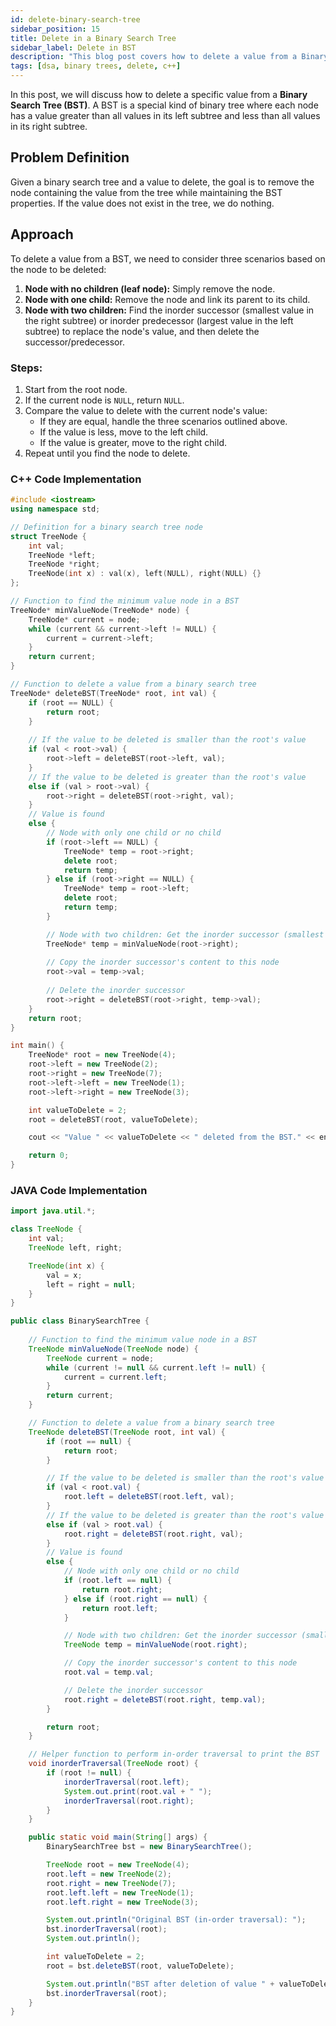 ```yaml
---
id: delete-binary-search-tree
sidebar_position: 15
title: Delete in a Binary Search Tree
sidebar_label: Delete in BST
description: "This blog post covers how to delete a value from a Binary Search Tree (BST) in C++, along with explanations and code examples."
tags: [dsa, binary trees, delete, c++]
---
```


In this post, we will discuss how to delete a specific value from a **Binary Search Tree (BST)**. A BST is a special kind of binary tree where each node has a value greater than all values in its left subtree and less than all values in its right subtree.

## Problem Definition
Given a binary search tree and a value to delete, the goal is to remove the node containing the value from the tree while maintaining the BST properties. If the value does not exist in the tree, we do nothing.

## Approach
To delete a value from a BST, we need to consider three scenarios based on the node to be deleted:

1. **Node with no children (leaf node):** Simply remove the node.
2. **Node with one child:** Remove the node and link its parent to its child.
3. **Node with two children:** Find the inorder successor (smallest value in the right subtree) or inorder predecessor (largest value in the left subtree) to replace the node's value, and then delete the successor/predecessor.

### Steps:
1. Start from the root node.
2. If the current node is `NULL`, return `NULL`.
3. Compare the value to delete with the current node's value:
   - If they are equal, handle the three scenarios outlined above.
   - If the value is less, move to the left child.
   - If the value is greater, move to the right child.
4. Repeat until you find the node to delete.

### C++ Code Implementation

```cpp
#include <iostream>
using namespace std;

// Definition for a binary search tree node
struct TreeNode {
    int val;
    TreeNode *left;
    TreeNode *right;
    TreeNode(int x) : val(x), left(NULL), right(NULL) {}
};

// Function to find the minimum value node in a BST
TreeNode* minValueNode(TreeNode* node) {
    TreeNode* current = node;
    while (current && current->left != NULL) {
        current = current->left;
    }
    return current;
}

// Function to delete a value from a binary search tree
TreeNode* deleteBST(TreeNode* root, int val) {
    if (root == NULL) {
        return root;
    }
    
    // If the value to be deleted is smaller than the root's value
    if (val < root->val) {
        root->left = deleteBST(root->left, val);
    } 
    // If the value to be deleted is greater than the root's value
    else if (val > root->val) {
        root->right = deleteBST(root->right, val);
    } 
    // Value is found
    else {
        // Node with only one child or no child
        if (root->left == NULL) {
            TreeNode* temp = root->right;
            delete root;
            return temp;
        } else if (root->right == NULL) {
            TreeNode* temp = root->left;
            delete root;
            return temp;
        }

        // Node with two children: Get the inorder successor (smallest in the right subtree)
        TreeNode* temp = minValueNode(root->right);
        
        // Copy the inorder successor's content to this node
        root->val = temp->val;
        
        // Delete the inorder successor
        root->right = deleteBST(root->right, temp->val);
    }
    return root;
}

int main() {
    TreeNode* root = new TreeNode(4);
    root->left = new TreeNode(2);
    root->right = new TreeNode(7);
    root->left->left = new TreeNode(1);
    root->left->right = new TreeNode(3);

    int valueToDelete = 2;
    root = deleteBST(root, valueToDelete);

    cout << "Value " << valueToDelete << " deleted from the BST." << endl;

    return 0;
}
```

### JAVA Code Implementation

```java
import java.util.*;

class TreeNode {
    int val;
    TreeNode left, right;

    TreeNode(int x) {
        val = x;
        left = right = null;
    }
}

public class BinarySearchTree {
    
    // Function to find the minimum value node in a BST
    TreeNode minValueNode(TreeNode node) {
        TreeNode current = node;
        while (current != null && current.left != null) {
            current = current.left;
        }
        return current;
    }

    // Function to delete a value from a binary search tree
    TreeNode deleteBST(TreeNode root, int val) {
        if (root == null) {
            return root;
        }

        // If the value to be deleted is smaller than the root's value
        if (val < root.val) {
            root.left = deleteBST(root.left, val);
        }
        // If the value to be deleted is greater than the root's value
        else if (val > root.val) {
            root.right = deleteBST(root.right, val);
        }
        // Value is found
        else {
            // Node with only one child or no child
            if (root.left == null) {
                return root.right;
            } else if (root.right == null) {
                return root.left;
            }

            // Node with two children: Get the inorder successor (smallest in the right subtree)
            TreeNode temp = minValueNode(root.right);

            // Copy the inorder successor's content to this node
            root.val = temp.val;

            // Delete the inorder successor
            root.right = deleteBST(root.right, temp.val);
        }

        return root;
    }

    // Helper function to perform in-order traversal to print the BST
    void inorderTraversal(TreeNode root) {
        if (root != null) {
            inorderTraversal(root.left);
            System.out.print(root.val + " ");
            inorderTraversal(root.right);
        }
    }

    public static void main(String[] args) {
        BinarySearchTree bst = new BinarySearchTree();

        TreeNode root = new TreeNode(4);
        root.left = new TreeNode(2);
        root.right = new TreeNode(7);
        root.left.left = new TreeNode(1);
        root.left.right = new TreeNode(3);

        System.out.println("Original BST (in-order traversal): ");
        bst.inorderTraversal(root);
        System.out.println();

        int valueToDelete = 2;
        root = bst.deleteBST(root, valueToDelete);

        System.out.println("BST after deletion of value " + valueToDelete + " (in-order traversal): ");
        bst.inorderTraversal(root);
    }
}
```
